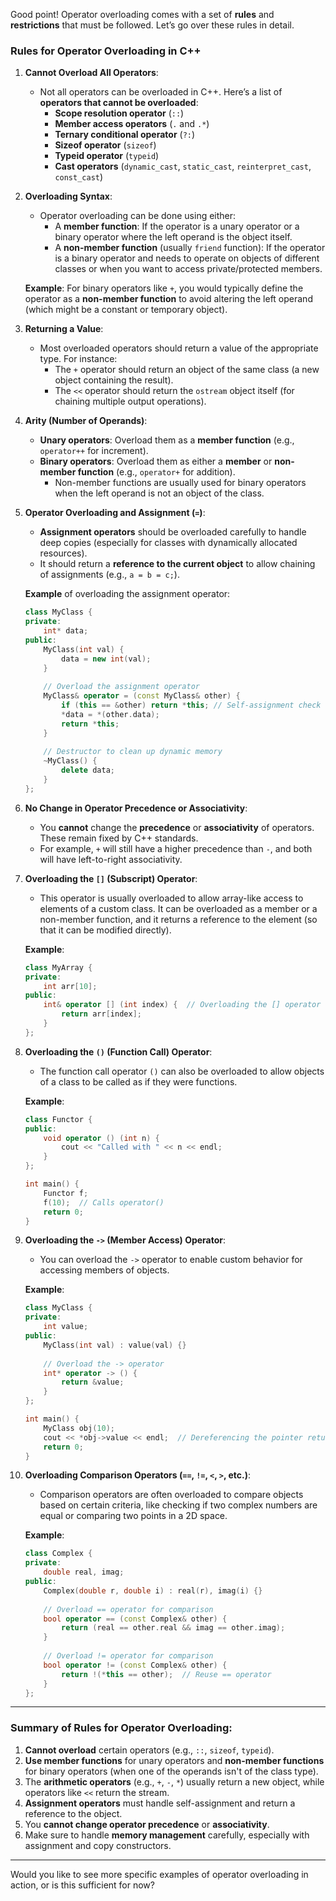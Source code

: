Good point! Operator overloading comes with a set of **rules** and **restrictions** that must be followed. Let’s go over these rules in detail.

### **Rules for Operator Overloading in C++**

1. **Cannot Overload All Operators**:
    
    - Not all operators can be overloaded in C++. Here’s a list of **operators that cannot be overloaded**:
        - **Scope resolution operator** (`::`)
        - **Member access operators** (`.` and `.*`)
        - **Ternary conditional operator** (`?:`)
        - **Sizeof operator** (`sizeof`)
        - **Typeid operator** (`typeid`)
        - **Cast operators** (`dynamic_cast`, `static_cast`, `reinterpret_cast`, `const_cast`)
2. **Overloading Syntax**:
    
    - Operator overloading can be done using either:
        - A **member function**: If the operator is a unary operator or a binary operator where the left operand is the object itself.
        - A **non-member function** (usually `friend` function): If the operator is a binary operator and needs to operate on objects of different classes or when you want to access private/protected members.
    
    **Example**: For binary operators like `+`, you would typically define the operator as a **non-member function** to avoid altering the left operand (which might be a constant or temporary object).
    
3. **Returning a Value**:
    
    - Most overloaded operators should return a value of the appropriate type. For instance:
        - The `+` operator should return an object of the same class (a new object containing the result).
        - The `<<` operator should return the `ostream` object itself (for chaining multiple output operations).
4. **Arity (Number of Operands)**:
    
    - **Unary operators**: Overload them as a **member function** (e.g., `operator++` for increment).
    - **Binary operators**: Overload them as either a **member** or **non-member function** (e.g., `operator+` for addition).
        - Non-member functions are usually used for binary operators when the left operand is not an object of the class.
5. **Operator Overloading and Assignment (`=`)**:
    
    - **Assignment operators** should be overloaded carefully to handle deep copies (especially for classes with dynamically allocated resources).
    - It should return a **reference to the current object** to allow chaining of assignments (e.g., `a = b = c;`).
    
    **Example** of overloading the assignment operator:
    
    ```cpp
    class MyClass {
    private:
        int* data;
    public:
        MyClass(int val) {
            data = new int(val);
        }
        
        // Overload the assignment operator
        MyClass& operator = (const MyClass& other) {
            if (this == &other) return *this; // Self-assignment check
            *data = *(other.data);
            return *this;
        }
        
        // Destructor to clean up dynamic memory
        ~MyClass() {
            delete data;
        }
    };
    ```
    
6. **No Change in Operator Precedence or Associativity**:
    
    - You **cannot** change the **precedence** or **associativity** of operators. These remain fixed by C++ standards.
    - For example, `+` will still have a higher precedence than `-`, and both will have left-to-right associativity.
7. **Overloading the `[]` (Subscript) Operator**:
    
    - This operator is usually overloaded to allow array-like access to elements of a custom class. It can be overloaded as a member or a non-member function, and it returns a reference to the element (so that it can be modified directly).
    
    **Example**:
    
    ```cpp
    class MyArray {
    private:
        int arr[10];
    public:
        int& operator [] (int index) {  // Overloading the [] operator
            return arr[index];
        }
    };
    ```
    
8. **Overloading the `()` (Function Call) Operator**:
    
    - The function call operator `()` can also be overloaded to allow objects of a class to be called as if they were functions.
    
    **Example**:
    
    ```cpp
    class Functor {
    public:
        void operator () (int n) {
            cout << "Called with " << n << endl;
        }
    };
    
    int main() {
        Functor f;
        f(10);  // Calls operator()
        return 0;
    }
    ```
    
9. **Overloading the `->` (Member Access) Operator**:
    
    - You can overload the `->` operator to enable custom behavior for accessing members of objects.
    
    **Example**:
    
    ```cpp
    class MyClass {
    private:
        int value;
    public:
        MyClass(int val) : value(val) {}
        
        // Overload the -> operator
        int* operator -> () {
            return &value;
        }
    };
    
    int main() {
        MyClass obj(10);
        cout << *obj->value << endl;  // Dereferencing the pointer returned by ->
        return 0;
    }
    ```
    
10. **Overloading Comparison Operators (`==`, `!=`, `<`, `>`, etc.)**:
    
    - Comparison operators are often overloaded to compare objects based on certain criteria, like checking if two complex numbers are equal or comparing two points in a 2D space.
    
    **Example**:
    
    ```cpp
    class Complex {
    private:
        double real, imag;
    public:
        Complex(double r, double i) : real(r), imag(i) {}
        
        // Overload == operator for comparison
        bool operator == (const Complex& other) {
            return (real == other.real && imag == other.imag);
        }
        
        // Overload != operator for comparison
        bool operator != (const Complex& other) {
            return !(*this == other);  // Reuse == operator
        }
    };
    ```
    

---

### **Summary of Rules for Operator Overloading:**

1. **Cannot overload** certain operators (e.g., `::`, `sizeof`, `typeid`).
2. **Use member functions** for unary operators and **non-member functions** for binary operators (when one of the operands isn't of the class type).
3. The **arithmetic operators** (e.g., `+`, `-`, `*`) usually return a new object, while operators like `<<` return the stream.
4. **Assignment operators** must handle self-assignment and return a reference to the object.
5. You **cannot change operator precedence** or **associativity**.
6. Make sure to handle **memory management** carefully, especially with assignment and copy constructors.

---

Would you like to see more specific examples of operator overloading in action, or is this sufficient for now?